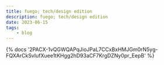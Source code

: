 ```yaml
---
title: fuego; tech/design edition
description: fuego; tech/design edition
date: 2023-06-15
tags:
	- blog
---
```

<body style="margin:0">
{% docs '2PACX-1vQGWQAPqJioJPaL7CCxBxHMJGm0rN5yg-FQXArCkSvIufXuee1tKHgg2hD93aCF7KrgDZNy0pr_EepB' %}